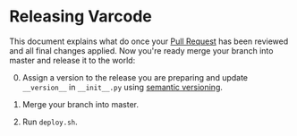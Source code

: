 # Releasing Varcode

This document explains what do once your [Pull Request](https://www.atlassian.com/git/tutorials/making-a-pull-request/) has been reviewed and all final changes applied. Now you're ready merge your branch into master and release it to the world:

0. Assign a version to the release you are preparing and update `__version__` in `__init__.py` using [semantic versioning](https://semver.org/). 

1. Merge your branch into master.

2. Run `deploy.sh`.

